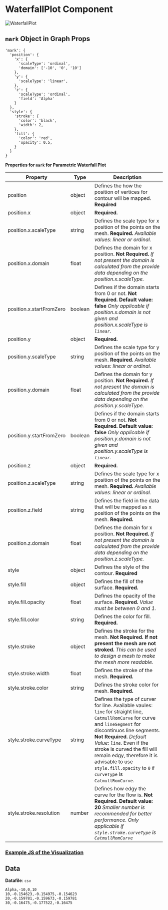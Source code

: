 # WaterfallPlot Component

![WaterfallPlot](../../imgs/WaterFallPlot.png)

## `mark` Object in Graph Props

```
'mark': {
  'position': {
    'x': {
      'scaleType': 'ordinal',
      'domain': ['-10', '0', '10']
    },
    'y': {
      'scaleType': 'linear',
    },
    'z': {
      'scaleType': 'ordinal',
      'field': 'Alpha'
    }
  },
  'style': {
    'stroke': {
      'color': 'black',
      'width': 2,
    },
    'fill': {
      'color': 'red',
      'opacity': 0.5,
    }
  }
}
```

**Properties for `mark` for Parametric Waterfall Plot**

| Property                 | Type    | Description                                                                                                                                                                                                                                                                                                                                                         |
| ------------------------ | ------- | ------------------------------------------------------------------------------------------------------------------------------------------------------------------------------------------------------------------------------------------------------------------------------------------------------------------------------------------------------------------- |
| position                 | object  | Defines the how the position of vertices for contour will be mapped. **Required**                                                                                                                                                                                                                                                                                   |
| position.x               | object  | **Required.**                                                                                                                                                                                                                                                                                                                                                       |
| position.x.scaleType     | string  | Defines the scale type for x position of the points on the mesh. **Required.** _Available values: linear or ordinal._                                                                                                                                                                                                                                               |
| position.x.domain        | float   | Defines the domain for x position. **Not Required.** _If not present the domain is calculated from the provide data depending on the position.x.scaleType._                                                                                                                                                                                                         |
| position.x.startFromZero | boolean | Defines if the domain starts from 0 or not. **Not Required. Default value: false** _Only applicable if position.x.domain is not given and position.x.scaleType is `linear`._                                                                                                                                                                                        |
| position.y               | object  | **Required.**                                                                                                                                                                                                                                                                                                                                                       |
| position.y.scaleType     | string  | Defines the scale type for y position of the points on the mesh. **Required.** _Available values: linear or ordinal._                                                                                                                                                                                                                                               |
| position.y.domain        | float   | Defines the domain for y position. **Not Required.** _If not present the domain is calculated from the provide data depending on the position.y.scaleType._                                                                                                                                                                                                         |
| position.y.startFromZero | boolean | Defines if the domain starts from 0 or not. **Not Required. Default value: false** _Only applicable if position.y.domain is not given and position.y.scaleType is `linear`._                                                                                                                                                                                        |
| position.z               | object  | **Required.**                                                                                                                                                                                                                                                                                                                                                       |
| position.z.scaleType     | string  | Defines the scale type for x position of the points on the mesh. **Required.** _Available values: linear or ordinal._                                                                                                                                                                                                                                               |
| position.z.field         | string  | Defines the field in the data that will be mapped as x position of the points on the mesh. **Required.**                                                                                                                                                                                                                                                            |
| position.z.domain        | float   | Defines the domain for x position. **Not Required.** _If not present the domain is calculated from the provide data depending on the position.z.scaleType._                                                                                                                                                                                                         |
| style                    | object  | Defines the style of the contour. **Required**                                                                                                                                                                                                                                                                                                                      |
| style.fill               | object  | Defines the fill of the surface. **Required.**                                                                                                                                                                                                                                                                                                                      |
| style.fill.opacity       | float   | Defines the opacity of the surface. **Required.** _Value must be between 0 and 1._                                                                                                                                                                                                                                                                                  |
| style.fill.color         | string  | Defines the color for fill. **Required.**                                                                                                                                                                                                                                                                                                                           |
| style.stroke             | object  | Defines the stroke for the mesh. **Not Required. If not present the mesh are not stroked.** _This can be used to design a mesh to make the mesh more readable._                                                                                                                                                                                                     |
| style.stroke.width       | float   | Defines the stroke of the mesh. **Required.**                                                                                                                                                                                                                                                                                                                       |
| style.stroke.color       | string  | Defines the stroke color for mesh. **Required.**                                                                                                                                                                                                                                                                                                                    |
| style.stroke.curveType   | string  | Defines the type of curver for line. Available vaules: `line` for straight line, `CatmullRomCurve` for curve and `lineSegment` for discontinuos line segments. **Not Required.** _Default Value: `line`._ Even if the stroke is curved the fill will remain edgy, therefore it is advisable to use `style.fill.opacity` to `0` if `curveType` is `CatmullRomCurve`. |
| style.stroke.resolution  | number  | Defines how edgy the curve for the flow is. **Not Required. Default value: 20** _Smaller number is recommended for better performance. Only applicable if `style.stroke.curveType` is `CatmullRomCurve`_                                                                                                                                                            |

### [Example JS of the Visualization](../examples/Charts/WaterfallPlot.js)

## Data

**Datafile**: `csv`

```
Alpha,-10,0,10
10,-0.154623,-0.154975,-0.154623
20,-0.159781,-0.159673,-0.159781
30,-0.16475,-0.177522,-0.16475
```
